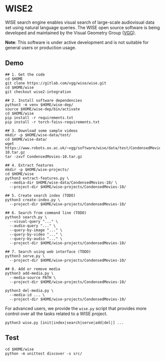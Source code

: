 # WISE2
WISE search engine enables visual search of large-scale
audiovisual data set using natural language queries. The
WISE open source software is being developed and maintained
by the Visual Geometry Group ([VGG](https://www.robots.ox.ac.uk/~vgg/software/wise/)).

**Note**: This software is under active development and is not suitable for general
users or production usage.

## Demo

```
## 1. Get the code
cd $HOME
git clone https://gitlab.com/vgg/wise/wise.git
cd $HOME/wise
git checkout wise2-integration

## 2. Install software dependencies
python3 -m venv $HOME/wise-dep/
source $HOME/wise-dep/bin/activate
cd $HOME/wise
pip install -r requirements.txt
pip install -r torch-faiss-requirements.txt

## 3. Download some sample videos
mkdir -p $HOME/wise-data/test/
cd $HOME/wise-data/
wget https://www.robots.ox.ac.uk/~vgg/software/wise/data/test/CondensedMovies-10.tar.gz
tar -zxvf CondensedMovies-10.tar.gz

## 4. Extract features
mkdir -p $HOME/wise-projects/
cd $HOME/wise
python3 extract-features.py \
  --media-dir $HOME/wise-data/CondensedMovies-10/ \
  --project-dir $HOME/wise-projects/CondensedMovies-10/

## 5. Create search index (TODO)
python3 create-index.py \
  --project-dir $HOME/wise-projects/CondensedMovies-10/

## 6. Search from command line (TODO)
python3 search.py \
  --visual-query "..." \
  --audio-query "..." \
  --query-by-image "..." \
  --query-by-video "..." \
  --query-by-audio "..." \
  --project-dir $HOME/wise-projects/CondensedMovies-10/

## 7. Search using web interface (TODO)
python3 serve.py \
  --project-dir $HOME/wise-projects/CondensedMovies-10/

## 8. Add or remove media
python3 add-media.py \
  --media-source PATH \
  --project-dir $HOME/wise-projects/CondensedMovies-10/

python3 del-media.py \
  --media-id ... \
  --project-dir $HOME/wise-projects/CondensedMovies-10/
```

For advanced users, we provide the `wise.py` script that
provides more control over all the tasks related to a
WISE project.
```
python3 wise.py [init|index|search|serve|add|del|] ...
```

## Test

```
cd $HOME/wise
python -m unittest discover -s src/
```